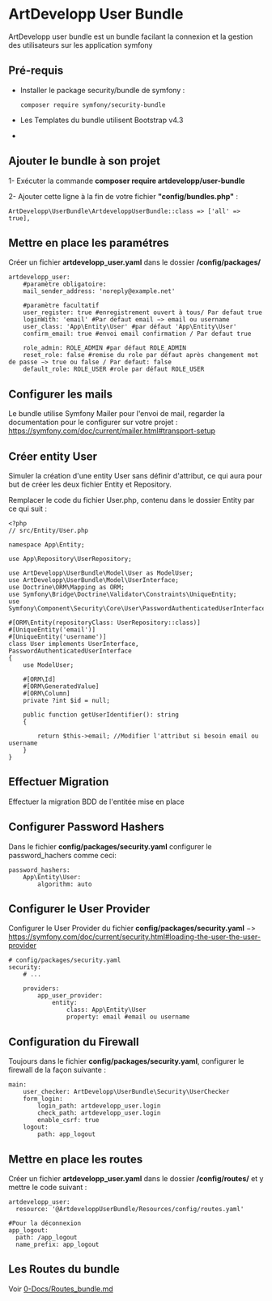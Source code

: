  ArtDevelopp User Bundle
==

ArtDevelopp user bundle est un bundle facilant la connexion et la gestion des utilisateurs sur les application symfony 

Pré-requis
--
* Installer le package security/bundle de symfony :

    ```
    composer require symfony/security-bundle
    ```

* Les Templates du bundle utilisent Bootstrap v4.3
* 
Ajouter le bundle à son projet
-

1- Exécuter la commande **composer require artdevelopp/user-bundle**

2- Ajouter cette ligne à la fin de votre fichier **"config/bundles.php"** : 
```
ArtDevelopp\UserBundle\ArtdeveloppUserBundle::class => ['all' => true],
```

Mettre en place les paramétres
-

Créer un fichier **artdevelopp_user.yaml** dans le dossier **/config/packages/**

```
artdevelopp_user:
    #paramètre obligatoire:
    mail_sender_address: 'noreply@example.net'

    #paramètre facultatif
    user_register: true #enregistrement ouvert à tous/ Par defaut true
    loginWith: 'email' #Par defaut email −> email ou username
    user_class: 'App\Entity\User' #par défaut 'App\Entity\User'
    confirm_email: true #envoi email confirmation / Par defaut true
   
    role_admin: ROLE_ADMIN #par défaut ROLE_ADMIN
    reset_role: false #remise du role par défaut après changement mot de passe −> true ou false / Par defaut: false
    default_role: ROLE_USER #role par défaut ROLE_USER
```

Configurer les mails
-

Le bundle utilise Symfony Mailer pour l'envoi de mail, regarder la documentation pour le configurer sur votre projet : <https://symfony.com/doc/current/mailer.html#transport-setup>

Créer entity User
--
Simuler la création d'une entity User sans définir d'attribut, ce qui aura pour but de créer les deux fichier Entity et Repository.

Remplacer le code du fichier User.php, contenu dans le dossier Entity par ce qui suit : 

```
<?php
// src/Entity/User.php

namespace App\Entity;

use App\Repository\UserRepository;

use ArtDevelopp\UserBundle\Model\User as ModelUser;
use ArtDevelopp\UserBundle\Model\UserInterface;
use Doctrine\ORM\Mapping as ORM;
use Symfony\Bridge\Doctrine\Validator\Constraints\UniqueEntity;
use Symfony\Component\Security\Core\User\PasswordAuthenticatedUserInterface;

#[ORM\Entity(repositoryClass: UserRepository::class)]
#[UniqueEntity('email')]
#[UniqueEntity('username')]
class User implements UserInterface, PasswordAuthenticatedUserInterface
{
    use ModelUser;

    #[ORM\Id]
    #[ORM\GeneratedValue]
    #[ORM\Column]
    private ?int $id = null;

    public function getUserIdentifier(): string
    {

        return $this->email; //Modifier l'attribut si besoin email ou username
    }
}
```
Effectuer Migration 
---
Effectuer la migration BDD de l'entitée mise en place

Configurer Password Hashers
---
Dans le fichier **config/packages/security.yaml** configurer le password_hachers comme ceci:

```
password_hashers:
    App\Entity\User:
        algorithm: auto
```

Configurer le User Provider
---
Configurer le User Provider du fichier **config/packages/security.yaml** −> <https://symfony.com/doc/current/security.html#loading-the-user-the-user-provider>
```
# config/packages/security.yaml
security:
    # ...

    providers:
        app_user_provider:
            entity:
                class: App\Entity\User
                property: email #email ou username
```

Configuration du Firewall
---

Toujours dans le fichier **config/packages/security.yaml**, configurer le firewall de la façon suivante :
```
main:
    user_checker: ArtDevelopp\UserBundle\Security\UserChecker
    form_login:
        login_path: artdevelopp_user.login
        check_path: artdevelopp_user.login
        enable_csrf: true
    logout:
        path: app_logout
```

Mettre en place les routes 
-
Créer un fichier **artdevelopp_user.yaml** dans le dossier **/config/routes/** et y mettre le code suivant :
```
artdevelopp_user:
  resource: '@ArtdeveloppUserBundle/Resources/config/routes.yaml'

#Pour la déconnexion
app_logout:
  path: /app_logout
  name_prefix: app_logout
```

Les Routes du bundle
---

Voir [0-Docs/Routes_bundle.md](https://github.com/arthur32810/user_bundle/blob/main/0-Docs/Routes_bundle.md "test")
